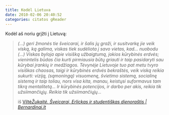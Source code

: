 ```yaml
---
title: Kodėl Lietuva
date: 2010-02-06 20:40:52
categories: citatos gReader
---
```


Kodėl aš noriu grįžti į Lietuvą:

> *(…) geri žmonės tie šveicarai, ir šalis jų graži, ir susitvarkę jie veik viską, ką galima, viskas tiek sudėliota į savo vietas, kad… nuobodu (…) Viskas byloja apie visišką užbaigtumą, jokios kūrybinės erdvės; vienintelis būdas čia kurti pirmiausia būtų griauti ir taip pasidaryti sau kūrybai įrankių ir medžiagos. Tėvynėje Lietuvoje tuo pat metu tvyro visiškas chaosas, taigi ir kūrybinės erdvės bekraštės, veik viską reikia sukurti: viziją, (sąmoningą) visuomenę, švietimo sistemą, socialinę sistemą ir taip toliau, nors visa kita, manau, keistųsi suformavus tam tikrą mentalitetą… Ir kūrybinės potencijos, ir darbo per akis, reikia tik užsiimančiųjų. Reikia tik užsiimančiųjų…*
>
> iš [Viltė](http://bernardinai.lt/straipsnis/2010-02-05-vilte-zukaite-sveicarai-erlickas-ir-studentiskas-dienorastis/40028)*[Žukaitė. Šveicarai, Erlickas ir studentiškas dienoraštis | Bernardinai.lt](http://bernardinai.lt/straipsnis/2010-02-05-vilte-zukaite-sveicarai-erlickas-ir-studentiskas-dienorastis/40028)*
